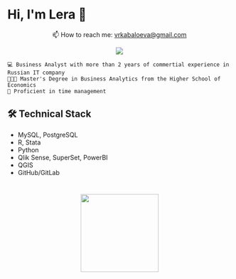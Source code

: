 # Hi, I'm Lera 👋

<p align='center'>
   📫 How to reach me: <a href='mailto:vrkabaloeva@gmail.com'>vrkabaloeva@gmail.com</a>
 </p>  
       
 <p align='center'>   
   <a href="https://t.me/lerakabaloeva">
       <img src="https://img.shields.io/badge/Telegram-2CA5E0?style=for-the-badge&logo=telegram&logoColor=white"/>
   </a>
 </p>  



    
    💻 Business Analyst with more than 2 years of commertial experience in Russian IT company
    👨🏻‍🎓 Master's Degree in Business Analytics from the Higher School of Economics
    🧠 Proficient in time management


## 🛠 Technical Stack
*   MySQL, PostgreSQL
*   R, Stata
*   Python
*   Qlik Sense, SuperSet, PowerBI
*   QGIS
*   GitHub/GitLab


<div align="center" style="margin: 40px 0">
   <a href="https://github.com/lerkab/github-profile-views-counter">
       <img width="175px" src="https://komarev.com/ghpvc/?username=lerkab&color=DE002D">
   </a>
</div>

